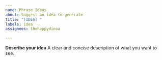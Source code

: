 ```yaml
---
name: Phrase Ideas
about: Suggest an idea to generate
title: "[IDEA] "
labels: idea
assignees: thehappydinoa

---
```


**Describe your idea**
A clear and concise description of what you want to see.
